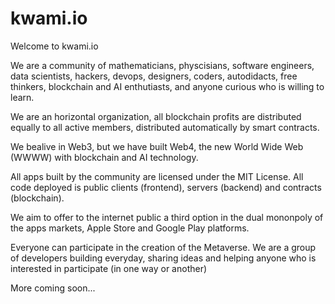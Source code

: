 # kwami.io

Welcome to kwami.io

We are a community of mathematicians, physcisians, software engineers, data scientists, hackers, devops, designers, coders, autodidacts, free thinkers, blockchain and AI enthutiasts, and anyone curious who is willing to learn.

We are an horizontal organization, all blockchain profits are distributed equally to all active members, distributed automatically by smart contracts.

We bealive in Web3, but we have built Web4, the new World Wide Web (WWWW) with blockchain and AI technology.

All apps built by the community are licensed under the MIT License. All code deployed is public clients (frontend), servers (backend) and contracts (blockchain).

We aim to offer to the internet public a third option in the dual mononpoly of the apps markets, Apple Store and Google Play platforms.

Everyone can participate in the creation of the Metaverse. We are a group of developers building everyday, sharing ideas and helping anyone who is interested in participate (in one way or another)

More coming soon...
